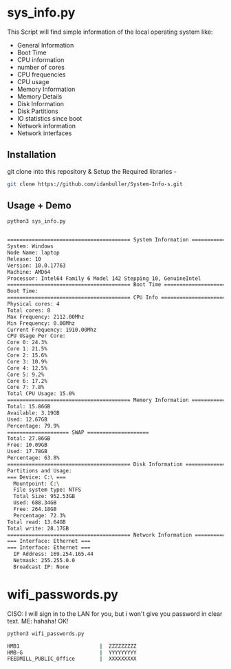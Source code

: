 # sys_info.py

This Script will find simple information of the local operating system like:
- General Information
- Boot Time
- CPU information
- number of cores
- CPU frequencies
- CPU usage
- Memory Information
- Memory Details
- Disk Information
- Disk Partitions
- IO statistics since boot
- Network information
- Network interfaces

## Installation

git clone into this repository & Setup the Required libraries - 

```bash
git clone https://github.com/idanbuller/System-Info-s.git
```

## Usage + Demo

```bash
python3 sys_info.py


======================================== System Information ========================================
System: Windows
Node Name: laptop
Release: 10
Version: 10.0.17763
Machine: AMD64
Processor: Intel64 Family 6 Model 142 Stepping 10, GenuineIntel
======================================== Boot Time ========================================
Boot Time: 
======================================== CPU Info ========================================
Physical cores: 4
Total cores: 8
Max Frequency: 2112.00Mhz
Min Frequency: 0.00Mhz
Current Frequency: 1910.00Mhz
CPU Usage Per Core:
Core 0: 24.3%
Core 1: 21.5%
Core 2: 15.6%
Core 3: 10.9%
Core 4: 12.5%
Core 5: 9.2%
Core 6: 17.2%
Core 7: 7.8%
Total CPU Usage: 15.0%
======================================== Memory Information ========================================
Total: 15.86GB
Available: 3.19GB
Used: 12.67GB
Percentage: 79.9%
==================== SWAP ====================
Total: 27.86GB
Free: 10.09GB
Used: 17.78GB
Percentage: 63.8%
======================================== Disk Information ========================================
Partitions and Usage:
=== Device: C:\ ===
  Mountpoint: C:\
  File system type: NTFS
  Total Size: 952.53GB
  Used: 688.34GB
  Free: 264.18GB
  Percentage: 72.3%
Total read: 13.64GB
Total write: 28.17GB
======================================== Network Information ========================================
=== Interface: Ethernet ===
=== Interface: Ethernet ===
  IP Address: 169.254.165.44
  Netmask: 255.255.0.0
  Broadcast IP: None
```

# wifi_passwords.py

CISO: I will sign in to the LAN for you, but i won't give you password in clear text.
ME: hahaha! OK!

```bash
python3 wifi_passwords.py

HMB1                          |  ZZZZZZZZZ
HMB-G                         |  YYYYYYYYY
FEEDMILL_PUBLIC_Office        |  XXXXXXXXX
```
